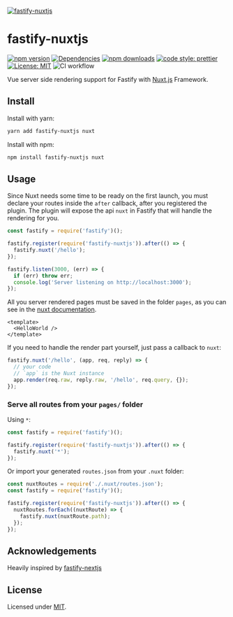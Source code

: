 [![fastify-nuxtjs](https://fastify-nuxt.vercel.app/preview.png)](https://fastify-nuxt.vercel.app)

# fastify-nuxtjs

[![npm version][npm-version-src]][npm-version-href]
[![Dependencies][david-dm-src]][david-dm-href]
[![npm downloads][npm-downloads-src]][npm-downloads-href]
[![code style: prettier](https://img.shields.io/badge/code_style-prettier-0A0A0A.svg?style=flat-square)](https://prettier.io/)
[![License: MIT](https://img.shields.io/badge/License-MIT-black.svg?style=flat-square)](https://opensource.org/licenses/MIT)
![CI workflow](https://github.com/gomah/fastify-nuxtjs/workflows/CI%20workflow/badge.svg)

Vue server side rendering support for Fastify with [Nuxt.js](https://nuxtjs.org/docs/2.x/internals-glossary/nuxt) Framework.

## Install

Install with yarn:

```bash
yarn add fastify-nuxtjs nuxt
```

Install with npm:

```bash
npm install fastify-nuxtjs nuxt
```

## Usage

Since Nuxt needs some time to be ready on the first launch, you must declare your routes inside the `after` callback, after you registered the plugin.
The plugin will expose the api `nuxt` in Fastify that will handle the rendering for you.

```js
const fastify = require('fastify')();

fastify.register(require('fastify-nuxtjs')).after(() => {
  fastify.nuxt('/hello');
});

fastify.listen(3000, (err) => {
  if (err) throw err;
  console.log('Server listening on http://localhost:3000');
});
```

All you server rendered pages must be saved in the folder `pages`, as you can see in the [nuxt documentation](https://nuxtjs.org/docs/2.x/internals-glossary/nuxt).

```vue
<template>
  <HelloWorld />
</template>
```

If you need to handle the render part yourself, just pass a callback to `nuxt`:

```js
fastify.nuxt('/hello', (app, req, reply) => {
  // your code
  // `app` is the Nuxt instance
  app.render(req.raw, reply.raw, '/hello', req.query, {});
});
```

### Serve all routes from your `pages/` folder

Using `*`:

```ts
const fastify = require('fastify')();

fastify.register(require('fastify-nuxtjs')).after(() => {
  fastify.nuxt('*');
});
```

Or import your generated `routes.json` from your `.nuxt` folder:

```ts
const nuxtRoutes = require('./.nuxt/routes.json');
const fastify = require('fastify')();

fastify.register(require('fastify-nuxtjs')).after(() => {
  nuxtRoutes.forEach((nuxtRoute) => {
    fastify.nuxt(nuxtRoute.path);
  });
});
```

## Acknowledgements

Heavily inspired by [fastify-nextjs](https://github.com/fastify/fastify-nextjs)

## License

Licensed under [MIT](./LICENSE).

<!-- Badges -->

[npm-version-src]: https://img.shields.io/npm/dt/fastify-nuxtjs.svg?style=flat-square
[npm-version-href]: https://npmjs.com/package/fastify-nuxtjs
[npm-downloads-src]: https://img.shields.io/npm/v/fastify-nuxtjs/latest.svg?style=flat-square
[npm-downloads-href]: https://npmjs.com/package/fastify-nuxtjs
[david-dm-src]: https://david-dm.org/gomah/fastify-nuxtjs/status.svg?style=flat-square
[david-dm-href]: https://david-dm.org/gomah/fastify-nuxtjs
